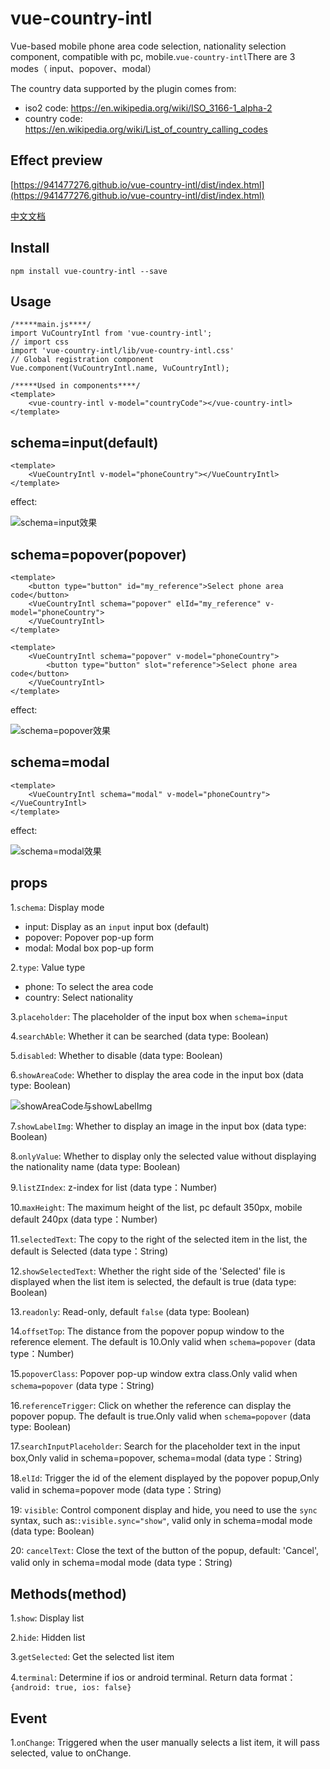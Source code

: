 # vue-country-intl
Vue-based mobile phone area code selection, nationality selection component, compatible with pc, mobile.`vue-country-intl`There are 3 modes（
input、popover、modal）

The country data supported by the plugin comes from:
+ iso2 code: https://en.wikipedia.org/wiki/ISO_3166-1_alpha-2
+ country code: https://en.wikipedia.org/wiki/List_of_country_calling_codes

## Effect preview
[https://941477276.github.io/vue-country-intl/dist/index.html](https://941477276.github.io/vue-country-intl/dist/index.html)

[中文文档](https://github.com/941477276/vue-country-intl/blob/master/README-CN.md)

## Install
`npm install vue-country-intl --save`

## Usage
```
/*****main.js****/
import VuCountryIntl from 'vue-country-intl';
// import css
import 'vue-country-intl/lib/vue-country-intl.css'
// Global registration component
Vue.component(VuCountryIntl.name, VuCountryIntl);

/*****Used in components****/
<template>
    <vue-country-intl v-model="countryCode"></vue-country-intl>
</template>
```

## schema=input(default)
```
<template>
    <VueCountryIntl v-model="phoneCountry"></VueCountryIntl>
</template>    
```
effect:

![schema=input效果](./src/assets/schema_input.gif)

## schema=popover(popover)
```
<template>
    <button type="button" id="my_reference">Select phone area code</button>
    <VueCountryIntl schema="popover" elId="my_reference" v-model="phoneCountry">
    </VueCountryIntl>
</template>    
```
```
<template>
    <VueCountryIntl schema="popover" v-model="phoneCountry">
        <button type="button" slot="reference">Select phone area code</button>
    </VueCountryIntl>
</template>    
```
effect:

![schema=popover效果](./src/assets/schema_popover.gif)

## schema=modal
```
<template>
    <VueCountryIntl schema="modal" v-model="phoneCountry"></VueCountryIntl>
</template>    
```
effect:

![schema=modal效果](./src/assets/schema_modal.gif)

## props
1.`schema`: Display mode

+ input: Display as an `input` input box (default)
+ popover: Popover pop-up form
+ modal: Modal box pop-up form

2.`type`: Value type

+ phone: To select the area code
+ country: Select nationality

3.`placeholder`: The placeholder of the input box when `schema=input`

4.`searchAble`: Whether it can be searched (data type: Boolean)

5.`disabled`: Whether to disable (data type: Boolean)

6.`showAreaCode`: Whether to display the area code in the input box (data type: Boolean)

![showAreaCode与showLabelImg](./src/assets/img1.png)

7.`showLabelImg`: Whether to display an image in the input box (data type: Boolean)

8.`onlyValue`: Whether to display only the selected value without displaying the nationality name (data type: Boolean)

9.`listZIndex`: z-index for list (data type：Number)

10.`maxHeight`: The maximum height of the list, pc default 350px, mobile default 240px (data type：Number)

11.`selectedText`: The copy to the right of the selected item in the list, the default is Selected (data type：String)

12.`showSelectedText`: Whether the right side of the 'Selected' file is displayed when the list item is selected, the default is true (data type: Boolean)

13.`readonly`: Read-only, default `false` (data type: Boolean)

14.`offsetTop`: The distance from the popover popup window to the reference element. The default is 10.Only valid when `schema=popover` (data type：Number)

15.`popoverClass`: Popover pop-up window extra class.Only valid when `schema=popover` (data type：String)

16.`referenceTrigger`: Click on whether the reference can display the popover popup. The default is true.Only valid when `schema=popover` (data type: Boolean)

17.`searchInputPlaceholder`: Search for the placeholder text in the input box,Only valid in schema=popover, schema=modal (data type：String)

18.`elId`: Trigger the id of the element displayed by the popover popup,Only valid in schema=popover mode (data type：String)

19: `visible`: Control component display and hide, you need to use the `sync` syntax, such as:`:visible.sync="show"`, valid only in schema=modal mode (data type: Boolean)

20: `cancelText`: Close the text of the button of the popup, default: 'Cancel', valid only in schema=modal mode (data type：String)

## Methods(method)
1.`show`: Display list

2.`hide`: Hidden list

3.`getSelected`: Get the selected list item

4.`terminal`: Determine if ios or android terminal. Return data format：`{android: true, ios: false}`

## Event
1.`onChange`: Triggered when the user manually selects a list item, it will pass selected, value to onChange.


